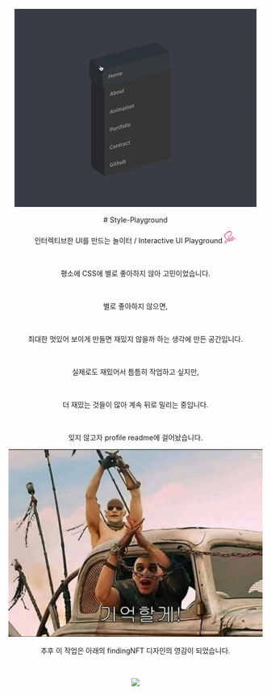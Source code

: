 <p align='center'>
  <img src="playground/public/image/Style_Play_Ground.gif" />
</p>
<p align='center'>
  # Style-Playground
</p>
<p align='center'>
인터렉티브한 UI를 만드는 놀이터 / Interactive UI Playground 
  <a target="_blank" href="https://sass-lang.com/">
    <img src="playground/public/image/sass.svg" alt="sass" width="24" height="24" />
  </a>
</p>
<br/>
<p align='center'>평소에 CSS에 별로 좋아하지 않아 고민이었습니다.</p>
<br/>
<p align='center'>별로 좋아하지 않으면, </p>
<br/>
<p align='center'>최대한 멋있어 보이게 만들면 재밌지 않을까 하는 생각에 만든 공간입니다. </p>
<br/>
<p align='center'>실제로도 재밌어서 틈틈히 작업하고 싶지만, </p>
<br/>
<p align='center'>더 재밌는 것들이 많아 계속 뒤로 밀리는 중입니다. </p>
<br/>
<p align='center'>잊지 않고자 profile readme에 걸어놨습니다.  </p>

<p align='center'>
  <img src="playground/public/image/기억할게.png" />
</p>
<p align='center'>추후 이 작업은 아래의 findingNFT 디자인의 영감이 되었습니다.</p>
<br/>
<p align='center'>
  <img src="playground/public/image/findingNFT.gif" />
</p>
